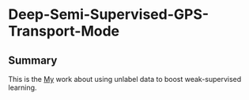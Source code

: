 # Deep-Semi-Supervised-GPS-Transport-Mode
## Summary
This is the [My]( https://shawnks.github.io/ ) work about using unlabel data to boost weak-supervised learning.

